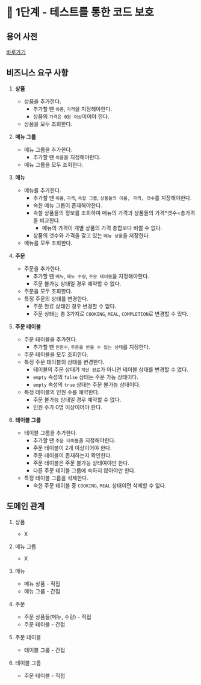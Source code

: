# 🚀 1단계 - 테스트를 통한 코드 보호

## 용어 사전

[바로가기](../README.md)

## 비즈니스 요구 사항

1. **상품**
   - 상품을 추가한다.
     - 추가할 땐 `이름`, `가격`을 지정해야한다.
     - 상품의 `가격은 0원 이상`이어야 한다.
   - 상품을 모두 조회한다.

2. **메뉴 그룹**
   - 메뉴 그룹을 추가한다.
     - 추가할 땐 `이름`을 지정해야한다.
   - 메뉴 그룹을 모두 조회한다.

3. **메뉴**
   - 메뉴를 추가한다.
     - 추가할 땐 `이름`, `가격`, `속할 그룹`, `상품들의 이름, 가격, 갯수`를 지정해야한다.
     - 속한 메뉴 그룹이 존재해야한다.
     - 속할 상품들의 정보를 조회하여 메뉴의 가격과 상품들의 가격*갯수=총가격을 비교한다.
       - 메뉴의 가격이 개별 상품의 가격 총합보다 비쌀 수 없다.
     - 상품의 갯수와 가격을 갖고 있는 `메뉴 상품`을 저장한다.
   - 메뉴를 모두 조회한다.

4. **주문**
   - 주문을 추가한다.
     - 추가할 땐 `메뉴`, `메뉴 수량`, `주문 테이블`을 지정해야한다.
     - 주문 불가능 상태일 경우 예약할 수 없다.
   - 주문을 모두 조회한다.
   - 특정 주문의 상태를 변경한다.
     - 주문 완료 상태인 경우 변경할 수 없다.
     - 주문 상태는 총 3가지로 `COOKING`, `MEAL`, `COMPLETION`로 변경할 수 있다.

5. **주문 테이블**
   - 주문 테이블을 추가한다.
     - 추가할 땐 `인원수`, `주문을 받을 수 있는 상태`를 지정한다.
   - 주문 테이블을 모두 조회한다.
   - 특정 주문 테이블의 상태를 변경한다.
     - 테이블의 주문 상태가 `계산 완료`가 아니면 테이블 상태를 변경할 수 없다.
     - `empty` 속성의 `false` 상태는 주문 가능 상태이다.
     - `empty` 속성의 `true` 상태는 주문 불가능 상태이다.
   - 특정 테이블의 인원 수를 예약한다.
     - 주문 불가능 상태일 경우 예약할 수 없다.
     - 인원 수가 0명 이상이어야 한다.

6. **테이블 그룹**
   - 테이블 그룹을 추가한다.
     - 추가할 땐 `주문 테이블`을 지정해야한다.
     - 주문 테이블이 2개 이상이어야 한다.
     - 주문 테이블이 존재하는지 확인한다.
     - 주문 테이블은 주문 불가능 상태여야만 한다.
     - 다른 주문 테이블 그룹에 속하지 않아야만 한다.
   - 특정 테이블 그룹을 삭제한다.
     - 속한 주문 테이블 중 `COOKING`, `MEAL` 상태이면 삭제할 수 없다.

## 도메인 관계

1. 상품
   - X

2. 메뉴 그룹
   - X

3. 메뉴
   - 메뉴 상품 - 직접
   - 메뉴 그룹 - 간접

4. 주문
   - 주문 상품들(메뉴, 수량) - 직접
   - 주문 테이블 - 간접
  
5. 주문 테이블
   - 테이블 그룹 - 간접

6. 테이블 그룹
   - 주문 테이블 - 직접
